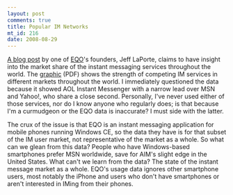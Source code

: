 ```yaml
--- 
layout: post
comments: true
title: Popular IM Networks
mt_id: 216
date: 2008-08-29
---
```

[A blog post](http://billionsconnected.com/blog/2008/08/global-im-market-share-im-usage/) by one of [EQO](http://www.eqo.com)'s founders, Jeff LaPorte, claims to have insight into the market share of the instant messaging services throughout the world.  The [graphic](http://billionsconnected.com/blog/wp-content/uploads/2008/08/global_im_market_share_stats_july_08.pdf) (PDF) shows the strength of competing IM services in different markets throughout the world.  I immediately questioned the data because it showed AOL Instant Messenger with a narrow lead over MSN and Yahoo!, who share a close second.  Personally, I've never used either of those services, nor do I know anyone who regularly does; is that because I'm a curmudgeon or the EQO data is inaccurate?  I must side with the latter.

The crux of the issue is that EQO is an instant messaging application for mobile phones running Windows CE, so the data they have is for that subset of the IM user market, not representative of the market as a whole.  So what can we glean from this data?  People who have Windows-based smartphones prefer MSN worldwide, save for AIM's slight edge in the United States.  What can't we learn from the data?  The state of the instant message market as a whole.  EQO's usage data ignores other smartphone users, most notably the iPhone and users who don't have smartphones or aren't interested in IMing from their phones.
